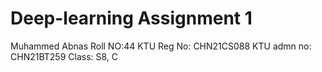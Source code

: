 # Deep-learning Assignment 1

Muhammed Abnas
Roll NO:44
KTU Reg No: CHN21CS088
KTU admn no: CHN21BT259
Class: S8, C 

